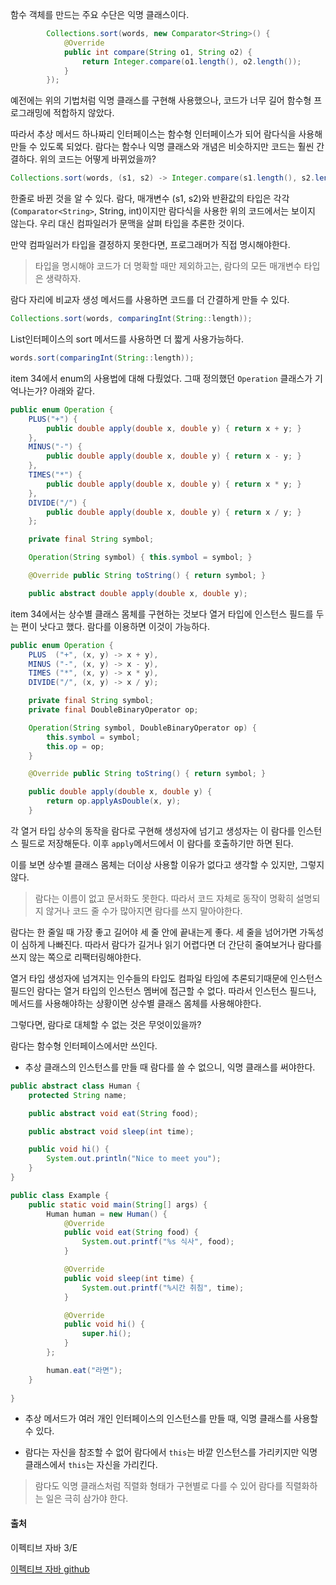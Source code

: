함수 객체를 만드는 주요 수단은 익명 클래스이다. 

```java
        Collections.sort(words, new Comparator<String>() {
            @Override
            public int compare(String o1, String o2) {
                return Integer.compare(o1.length(), o2.length());
            }
        });
```
예전에는 위의 기법처럼 익명 클래스를 구현해 사용했으나, 코드가 너무 길어 함수형 프로그래밍에 적합하지 않았다. 

따라서 추상 메서드 하나짜리 인터페이스는 함수형 인터페이스가 되어 람다식을 사용해 만들 수 있도록 되었다. 람다는 함수나 익명 클래스와 개념은 비슷하지만 코드는 훨씬 간결하다. 위의 코드는 어떻게 바뀌었을까?

```java
Collections.sort(words, (s1, s2) -> Integer.compare(s1.length(), s2.length()));
```

한줄로 바뀐 것을 알 수 있다. 람다, 매개변수 (s1, s2)와 반환값의 타입은 각각 (`Comparator<String>`, String, int)이지만 람다식을 사용한 위의 코드에서는 보이지 않는다. 우리 대신 컴파일러가 문맥을 살펴 타입을 추론한 것이다. 

만약 컴파일러가 타입을 결정하지 못한다면, 프로그래머가 직접 명시해야한다. 

>타입을 명시해야 코드가 더 명확할 때만 제외하고는, 람다의 모든 매개변수 타입은 생략하자. 

람다 자리에 비교자 생성 메서드를 사용하면 코드를 더 간결하게 만들 수 있다. 

```java
Collections.sort(words, comparingInt(String::length));
```
List인터페이스의 sort 메서드를 사용하면 더 짧게 사용가능하다. 

```java
words.sort(comparingInt(String::length));
```

item 34에서 enum의 사용법에 대해 다뤘었다. 그때 정의했던 `Operation` 클래스가 기억나는가? 아래와 같다. 

```java
public enum Operation {
    PLUS("+") {
        public double apply(double x, double y) { return x + y; }
    },
    MINUS("-") {
        public double apply(double x, double y) { return x - y; }
    },
    TIMES("*") {
        public double apply(double x, double y) { return x * y; }
    },
    DIVIDE("/") {
        public double apply(double x, double y) { return x / y; }
    };

    private final String symbol;

    Operation(String symbol) { this.symbol = symbol; }

    @Override public String toString() { return symbol; }

    public abstract double apply(double x, double y);
```

item 34에서는 상수별 클래스 몸체를 구현하는 것보다 열거 타입에 인스턴스 필드를 두는 편이 낫다고 했다. 람다를 이용하면 이것이 가능하다. 

```java
public enum Operation {
    PLUS  ("+", (x, y) -> x + y),
    MINUS ("-", (x, y) -> x - y),
    TIMES ("*", (x, y) -> x * y),
    DIVIDE("/", (x, y) -> x / y);

    private final String symbol;
    private final DoubleBinaryOperator op;

    Operation(String symbol, DoubleBinaryOperator op) {
        this.symbol = symbol;
        this.op = op;
    }

    @Override public String toString() { return symbol; }

    public double apply(double x, double y) {
        return op.applyAsDouble(x, y);
    }
```
각 열거 타입 상수의 동작을 람다로 구현해 생성자에 넘기고 생성자는 이 람다를 인스턴스 필드로 저장해둔다. 이후 `apply`메서드에서 이 람다를 호출하기만 하면 된다. 

이를 보면 상수별 클래스 몸체는 더이상 사용할 이유가 없다고 생각할 수 있지만, 그렇지 않다. 

> 람다는 이름이 없고 문서화도 못한다. 따라서 코드 자체로 동작이 명확히 설명되지 않거나 코드 줄 수가 많아지면 람다를 쓰지 말아야한다. 

람다는 한 줄일 때 가장 좋고 길어야 세 줄 안에 끝내는게 좋다. 세 줄을 넘어가면 가독성이 심하게 나빠진다. 따라서 람다가 길거나 읽기 어렵다면 더 간단히 줄여보거나 람다를 쓰지 않는 쪽으로 리팩터링해야한다. 

열거 타입 생성자에 넘겨지는 인수들의 타입도 컴파일 타임에 추론되기때문에 인스턴스 필드인 람다는 열거 타입의 인스턴스 멤버에 접근할 수 없다. 따라서 인스턴스 필드나, 메서드를 사용해야하는 상황이면 상수별 클래스 몸체를 사용해야한다. 

그렇다면, 람다로 대체할 수 없는 것은 무엇이있을까?

람다는 함수형 인터페이스에서만 쓰인다. 

- 추상 클래스의 인스턴스를 만들 때 람다를 쓸 수 없으니, 익명 클래스를 써야한다. 

```java
public abstract class Human {
    protected String name;

    public abstract void eat(String food);

    public abstract void sleep(int time);

    public void hi() {
        System.out.println("Nice to meet you");
    }
}
```

```java
public class Example {
    public static void main(String[] args) {
        Human human = new Human() {
            @Override
            public void eat(String food) {
                System.out.printf("%s 식사", food);
            }

            @Override
            public void sleep(int time) {
                System.out.printf("%시간 취침", time);
            }

            @Override
            public void hi() {
                super.hi();
            }
        };

        human.eat("라면");
    }
    
}
```

- 추상 메서드가 여러 개인 인터페이스의 인스턴스를 만들 때, 익명 클래스를 사용할 수 있다.

- 람다는 자신을 참조할 수 없어 람다에서 `this`는 바깥 인스턴스를 가리키지만 익명 클래스에서 `this`는 자신을 가리킨다. 

> 람다도 익명 클래스처럼 직렬화 형태가 구현별로 다를 수 있어 람다를 직렬화하는 일은 극히 삼가야 한다. 

#### 출처

이펙티브 자바 3/E


[이펙티브 자바 github](https://github.com/WegraLee/effective-java-3e-source-code/tree/master)
